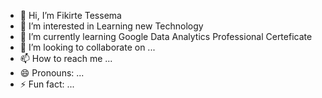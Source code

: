 - 👋 Hi, I’m Fikirte Tessema
- 👀 I’m interested in Learning new Technology 
- 🌱 I’m currently learning Google Data Analytics Professional Certeficate 
- 💞️ I’m looking to collaborate on ...
- 📫 How to reach me ...
- 😄 Pronouns: ...
- ⚡ Fun fact: ...

<!---
Fikirte2012/Fikirte2012 is a ✨ special ✨ repository because its `README.md` (this file) appears on your GitHub profile.
You can click the Preview link to take a look at your changes.
--->
